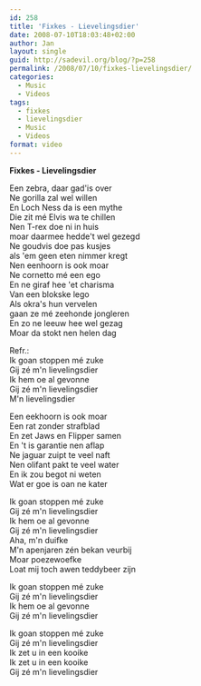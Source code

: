 ```yaml
---
id: 258
title: 'Fixkes - Lievelingsdier'
date: 2008-07-10T18:03:48+02:00
author: Jan
layout: single
guid: http://sadevil.org/blog/?p=258
permalink: /2008/07/10/fixkes-lievelingsdier/
categories:
  - Music
  - Videos
tags:
  - fixkes
  - lievelingsdier
  - Music
  - Videos
format: video
---
```

**Fixkes - Lievelingsdier**

Een zebra, daar gad'is over  
Ne gorilla zal wel willen  
En Loch Ness da is een mythe  
Die zit mé Elvis wa te chillen  
Nen T-rex doe ni in huis  
moar daarmee hedde't wel gezegd  
Ne goudvis doe pas kusjes  
als 'em geen eten nimmer kregt  
Nen eenhoorn is ook moar  
Ne cornetto mé een ego  
En ne giraf hee 'et charisma  
Van een blokske lego  
Als okra's hun vervelen  
gaan ze mé zeehonde jongleren  
En zo ne leeuw hee wel gezag  
Moar da stokt nen helen dag

Refr.:  
Ik goan stoppen mé zuke  
Gij zé m'n lievelingsdier  
Ik hem oe al gevonne  
Gij zé m'n lievelingsdier  
M'n lievelingsdier

Een eekhoorn is ook moar  
Een rat zonder strafblad  
En zet Jaws en Flipper samen  
En 't is garantie nen aflap  
Ne jaguar zuipt te veel naft  
Nen olifant pakt te veel water  
En ik zou begot ni weten  
Wat er goe is oan ne kater

Ik goan stoppen mé zuke  
Gij zé m'n lievelingsdier  
Ik hem oe al gevonne  
Gij zé m'n lievelingsdier  
Aha, m'n duifke  
M'n apenjaren zén bekan veurbij  
Moar poezewoefke  
Loat mij toch awen teddybeer zijn

Ik goan stoppen mé zuke  
Gij zé m'n lievelingsdier  
Ik hem oe al gevonne  
Gij zé m'n lievelingsdier

Ik goan stoppen mé zuke  
Gij zé m'n lievelingsdier  
Ik zet u in een kooike  
Ik zet u in een kooike  
Gij zé m'n lievelingsdier